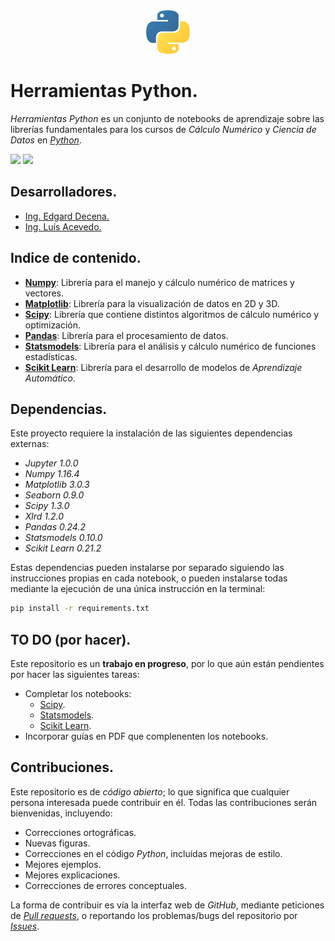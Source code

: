 <div align = "center">
    <img src = "imagenes/python_logo.jpeg" width = "70" height = "70" />
</div>

# Herramientas Python.

*Herramientas Python* es un conjunto de notebooks de aprendizaje sobre las librerías fundamentales para los cursos de *Cálculo Numérico* y *Ciencia de Datos* en [*Python*](https://www.python.org).

<img src="https://img.shields.io/badge/License-MIT-green" /> <img src="https://img.shields.io/badge/Python-3.5-blue" />

## Desarrolladores.

* [Ing. Edgard Decena.](mailto:edecena@gmail.com)
* [Ing. Luís Acevedo.](mailto:laar@protonmail.com)

## Indice de contenido.

* [**Numpy**](01_numpy.ipynb): Librería para el manejo y cálculo numérico de matrices y vectores.
* [**Matplotlib**](02_matplotlib.ipynb): Librería para la visualización de datos en 2D y 3D.
* [**Scipy**](03_scipy.ipynb): Librería que contiene distintos algoritmos de cálculo numérico y optimización.
* [**Pandas**](04_pandas.ipynb): Librería para el procesamiento de datos.
* [**Statsmodels**](05_statsmodels.ipynb): Librería para el análisis y cálculo numérico de funciones estadísticas.
* [**Scikit Learn**](06_scikit_learn.ipynb): Librería para el desarrollo de modelos de *Aprendizaje Automático*.

## Dependencias.

Este proyecto requiere la instalación de las siguientes dependencias externas:

* *Jupyter 1.0.0*
* *Numpy 1.16.4*
* *Matplotlib 3.0.3*
* *Seaborn 0.9.0*
* *Scipy 1.3.0*
* *Xlrd 1.2.0*
* *Pandas 0.24.2*
* *Statsmodels 0.10.0*
* *Scikit Learn 0.21.2*

Estas dependencias pueden instalarse por separado siguiendo las instrucciones propias en cada notebook, o pueden instalarse todas mediante la ejecución de una única instrucción en la terminal:
```bash
pip install -r requirements.txt
```

## TO DO (por hacer).

Este repositorio es un **trabajo en progreso**, por lo que aún están pendientes por hacer las siguientes tareas:

* Completar los notebooks:
    - [Scipy](03_scipy.ipynb).
    - [Statsmodels](05_statsmodels.ipynb).
    - [Scikit Learn](06_scikit_learn.ipynb).
* Incorporar guías en PDF que complenenten los notebooks.

## Contribuciones.

Este repositorio es de *código abierto*; lo que significa que cualquier persona interesada puede contribuir en él. Todas las contribuciones serán bienvenidas, incluyendo:

* Correcciones ortográficas.
* Nuevas figuras.
* Correcciones en el código *Python*, incluídas mejoras de estilo.
* Mejores ejemplos.
* Mejores explicaciones. 
* Correcciones de errores conceptuales.

La forma de contribuir es vía la interfaz web de *GitHub*, mediante peticiones de [*Pull requests*](https://github.com/ejdecena/herramientas_python/pulls), o reportando los problemas/bugs del repositorio por [*Issues*](https://github.com/ejdecena/herramientas_python/issues).